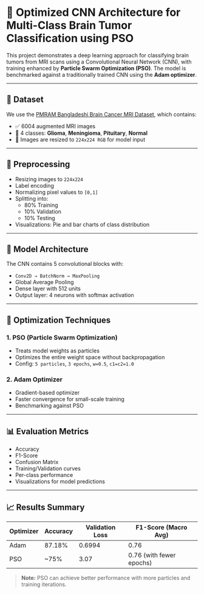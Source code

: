 # 🧠 Optimized CNN Architecture for Multi-Class Brain Tumor Classification using PSO

This project demonstrates a deep learning approach for classifying brain tumors from MRI scans using a Convolutional Neural Network (CNN), with training enhanced by **Particle Swarm Optimization (PSO)**. The model is benchmarked against a traditionally trained CNN using the **Adam optimizer**.

---

## 📁 Dataset

We use the [PMRAM Bangladeshi Brain Cancer MRI Dataset](https://www.kaggle.com/datasets/masumrumi/pmram-bangladeshi-brain-cancer-mri-dataset), which contains:

- ✅ 6004 augmented MRI images
- 🧠 4 classes: **Glioma**, **Meningioma**, **Pituitary**, **Normal**
- 📐 Images are resized to `224x224 RGB` for model input

---

## 🔧 Preprocessing

- Resizing images to `224x224`
- Label encoding
- Normalizing pixel values to `[0,1]`
- Splitting into:
  - 80% Training
  - 10% Validation
  - 10% Testing
- Visualizations: Pie and bar charts of class distribution

---

## 🧠 Model Architecture

The CNN contains 5 convolutional blocks with:

- `Conv2D → BatchNorm → MaxPooling`
- Global Average Pooling
- Dense layer with 512 units
- Output layer: 4 neurons with softmax activation


---

## 🚀 Optimization Techniques

### 1. PSO (Particle Swarm Optimization)
- Treats model weights as particles
- Optimizes the entire weight space without backpropagation
- Config: `5 particles`, `3 epochs`, `w=0.5`, `c1=c2=1.0`

### 2. Adam Optimizer
- Gradient-based optimizer
- Faster convergence for small-scale training
- Benchmarking against PSO

---

## 📊 Evaluation Metrics

- Accuracy
- F1-Score
- Confusion Matrix
- Training/Validation curves
- Per-class performance
- Visualizations for model predictions

---

## 📈 Results Summary

| Optimizer | Accuracy | Validation Loss | F1-Score (Macro Avg) |
|----------|----------|------------------|-----------------------|
| Adam     | 87.18%   | 0.6994           | 0.76                  |
| PSO      | ~75%     | 3.07             | 0.76 (with fewer epochs) |

> **Note:** PSO can achieve better performance with more particles and training iterations.

